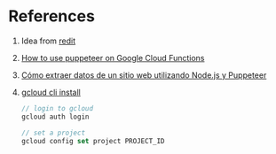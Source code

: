 # References  
1. Idea from [redit](https://www.reddit.com/r/GoogleAppsScript/comments/o1ccmy/comment/h22ulnf/?utm_source=share&utm_medium=web2x&context=3)
2. [How to use puppeteer on Google Cloud Functions](https://www.youtube.com/watch?v=i8THvr03FaY)

3. [Cómo extraer datos de un sitio web utilizando Node.js y Puppeteer](https://www.digitalocean.com/community/tutorials/how-to-scrape-a-website-using-node-js-and-puppeteer-es)

4. [gcloud cli install](https://cloud.google.com/sdk/docs/install)

    ```javascript
    // login to gcloud 
    gcloud auth login

    // set a project
    gcloud config set project PROJECT_ID

    ```